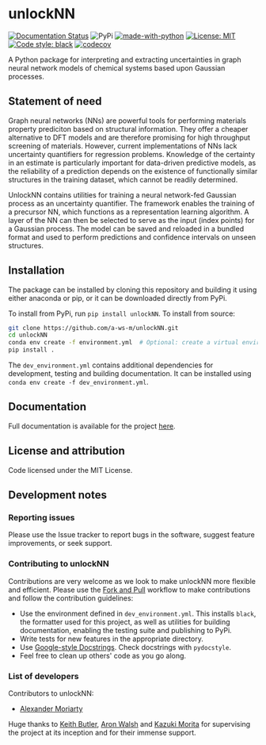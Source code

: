 # unlockNN

[![Documentation Status](https://readthedocs.org/projects/unlocknn/badge/?version=latest)](https://unlocknn.readthedocs.io/en/latest/?badge=latest)
![PyPi](https://img.shields.io/pypi/v/unlockNN)
[![made-with-python](https://img.shields.io/badge/Made%20with-Python-1f425f.svg)](https://www.python.org/)
[![License: MIT](https://img.shields.io/badge/License-MIT-yellow.svg)](https://opensource.org/licenses/MIT)
[![Code style: black](https://img.shields.io/badge/code%20style-black-000000.svg)](https://github.com/psf/black)
[![codecov](https://codecov.io/gh/a-ws-m/unlockNN/branch/master/graph/badge.svg?token=TBDX3P6OZ3)](https://codecov.io/gh/a-ws-m/unlockNN)

A Python package for interpreting and extracting uncertainties in graph neural network models of chemical systems based upon Gaussian processes.

## Statement of need

Graph neural networks (NNs) are powerful tools for performing materials property prediciton based on structural information.
They offer a cheaper alternative to DFT models and are therefore promising for high throughput screening of materials.
However, current implementations of NNs lack uncertainty quantifiers for regression problems.
Knowledge of the certainty in an estimate is particularly important for data-driven predictive models,
as the reliability of a prediction depends on the existence of functionally similar structures in the
training dataset, which cannot be readily determined.

UnlockNN contains utilities for training a neural network-fed Gaussian process as an uncertainty quantifier.
The framework enables the training of a precursor NN, which functions as a representation learning algorithm.
A layer of the NN can then be selected to serve as the input (index points) for a Gaussian process.
The model can be saved and reloaded in a bundled format and used to perform predictions and confidence intervals
on unseen structures.

## Installation


The package can be installed by cloning this repository and building it using either anaconda or pip,
or it can be downloaded directly from PyPi.

To install from PyPi, run `pip install unlockNN`.
To install from source:

```bash
git clone https://github.com/a-ws-m/unlockNN.git
cd unlockNN
conda env create -f environment.yml  # Optional: create a virtual environment with conda
pip install .
```

The `dev_environment.yml` contains additional dependencies for development, testing and building documentation.
It can be installed using `conda env create -f dev_environment.yml`.

## Documentation

Full documentation is available for the project [here](https://unlocknn.readthedocs.io/en/latest/).

## License and attribution

Code licensed under the MIT License.

## Development notes

### Reporting issues

Please use the Issue tracker to report bugs in the software, suggest feature improvements, or seek support.

### Contributing to unlockNN

Contributions are very welcome as we look to make unlockNN more flexible and efficient.
Please use the [Fork and Pull](https://guides.github.com/activities/forking/) workflow to make contributions and follow the contribution guidelines:

- Use the environment defined in `dev_environment.yml`. This installs `black`, the formatter used for this project, as well as utilities for building documentation, enabling the testing suite and publishing to PyPi.
- Write tests for new features in the appropriate directory.
- Use [Google-style Docstrings](https://sphinxcontrib-napoleon.readthedocs.io/en/latest/example_google.html). Check docstrings with `pydocstyle`.
- Feel free to clean up others' code as you go along.

### List of developers

Contributors to unlockNN:

- [Alexander Moriarty](https://github.com/a-ws-m)

Huge thanks to [Keith Butler](https://github.com/keeeto), [Aron Walsh](https://github.com/aronwalsh) and [Kazuki Morita](https://github.com/KazMorita) for supervising the project at its inception and for their immense support.
